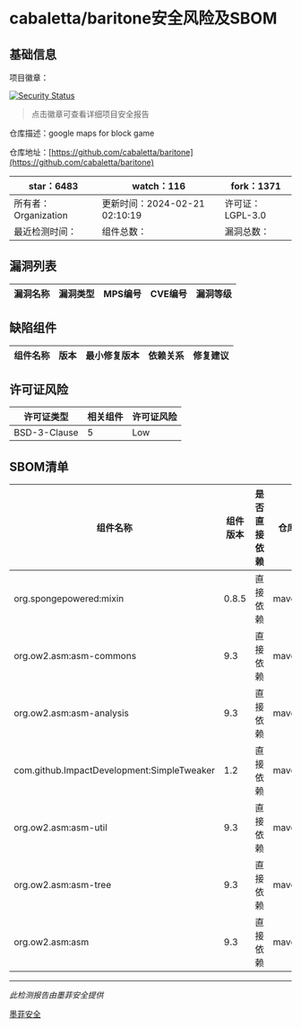 # cabaletta/baritone安全风险及SBOM

## 基础信息

项目徽章：

[![Security Status](https://www.murphysec.com/platform3/v31/badge/1764720890323886080.svg)](https://www.murphysec.com/console/report/1701295874964766720/1764720890323886080)

> 点击徽章可查看详细项目安全报告

仓库描述：google maps for block game

仓库地址：[https://github.com/cabaletta/baritone](https://github.com/cabaletta/baritone)

| star：6483 | watch：116 | fork：1371 |
| ----------- | -------------- | ------------ |
| 所有者：Organization | 更新时间：2024-02-21 02:10:19 | 许可证：LGPL-3.0 |
| 最近检测时间： | 组件总数： | 漏洞总数： |




## 漏洞列表

| 漏洞名称 | 漏洞类型 | MPS编号 | CVE编号 | 漏洞等级 |
| ------- | ------ | ------- | ------ | ----- |





## 缺陷组件

| 组件名称 | 版本 | 最小修复版本 | 依赖关系 | 修复建议 |
| -------- | ---- | ------------ | -------- | -------- |





## 许可证风险

| 许可证类型 | 相关组件 | 许可证风险 |
| ---------- | -------- | ---------- |
|BSD-3-Clause|5|Low|




## SBOM清单

| 组件名称 | 组件版本 | 是否直接依赖 | 仓库 |
| -------- | -------- | ------------ | ---- |
|org.spongepowered:mixin|0.8.5|直接依赖|maven|
|org.ow2.asm:asm-commons|9.3|直接依赖|maven|
|org.ow2.asm:asm-analysis|9.3|直接依赖|maven|
|com.github.ImpactDevelopment:SimpleTweaker|1.2|直接依赖|maven|
|org.ow2.asm:asm-util|9.3|直接依赖|maven|
|org.ow2.asm:asm-tree|9.3|直接依赖|maven|
|org.ow2.asm:asm|9.3|直接依赖|maven|


------

*此检测报告由墨菲安全提供*

[墨菲安全](www.murphysec.com)
